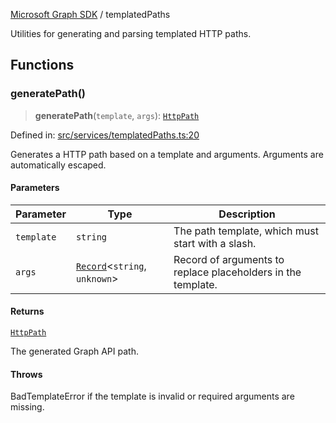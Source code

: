 [Microsoft Graph SDK](README.md) / templatedPaths

Utilities for generating and parsing templated HTTP paths.

## Functions

### generatePath()

> **generatePath**(`template`, `args`): [`HttpPath`](Http-1.md#httppath)

Defined in: [src/services/templatedPaths.ts:20](https://github.com/Future-Secure-AI/microsoft-graph/blob/main/src/services/templatedPaths.ts#L20)

Generates a HTTP path based on a template and arguments. Arguments are automatically escaped.

#### Parameters

| Parameter | Type | Description |
| ------ | ------ | ------ |
| `template` | `string` | The path template, which must start with a slash. |
| `args` | [`Record`](https://www.typescriptlang.org/docs/handbook/utility-types.html#recordkeys-type)\<`string`, `unknown`\> | Record of arguments to replace placeholders in the template. |

#### Returns

[`HttpPath`](Http-1.md#httppath)

The generated Graph API path.

#### Throws

BadTemplateError if the template is invalid or required arguments are missing.
